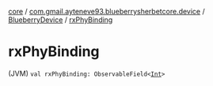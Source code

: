 [core](../../index.md) / [com.gmail.ayteneve93.blueberrysherbetcore.device](../index.md) / [BlueberryDevice](index.md) / [rxPhyBinding](./rx-phy-binding.md)

# rxPhyBinding

(JVM) `val rxPhyBinding: ObservableField<`[`Int`](https://kotlinlang.org/api/latest/jvm/stdlib/kotlin/-int/index.html)`>`